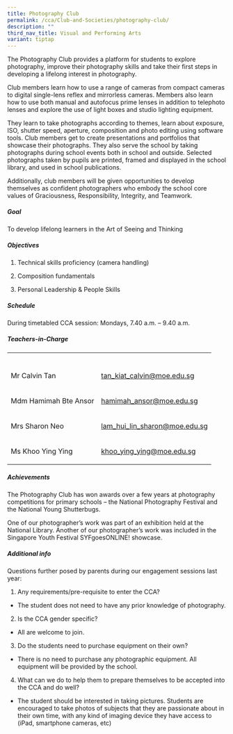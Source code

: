 ```yaml
---
title: Photography Club
permalink: /cca/Club-and-Societies/photography-club/
description: ""
third_nav_title: Visual and Performing Arts
variant: tiptap
---
```

<p>The Photography Club provides a platform for students to explore photography,
improve their photography skills and take their first steps in developing
a lifelong interest in photography.</p>
<p>Club members learn how to use a range of cameras from compact cameras
to digital single-lens reflex and mirrorless cameras. Members also learn
how to use both manual and autofocus prime lenses in addition to telephoto
lenses and explore the use of light boxes and studio lighting equipment.</p>
<p>They learn to take photographs according to themes, learn about exposure,
ISO, shutter speed, aperture, composition and photo editing using software
tools. Club members get to create presentations and portfolios that showcase
their photographs. They also serve the school by taking photographs during
school events both in school and outside. Selected photographs taken by
pupils are printed, framed and displayed in the school library, and used
in school publications.</p>
<p>Additionally, club members will be given opportunities to develop themselves
as confident photographers who embody the school core values of Graciousness,
Responsibility, Integrity, and Teamwork.</p>
<h5>Goal</h5>
<p>To develop lifelong learners in the Art of Seeing and Thinking</p>
<h5>Objectives</h5>
<ol data-tight="true" class="tight">
<li>
<p>Technical skills proficiency (camera handling)</p>
</li>
<li>
<p>Composition fundamentals</p>
</li>
<li>
<p>Personal Leadership &amp; People Skills</p>
</li>
</ol>
<h5>Schedule</h5>
<p>During timetabled CCA session: Mondays, 7.40 a.m. – 9.40 a.m.</p>
<h5>Teachers-in-Charge</h5>
<table style="minWidth: 50px">
<colgroup>
<col>
<col>
</colgroup>
<tbody>
<tr>
<th rowspan="1" colspan="1">
<p></p>
</th>
<th rowspan="1" colspan="1">
<p></p>
</th>
</tr>
<tr>
<td rowspan="1" colspan="1">
<p>Mr Calvin Tan</p>
</td>
<td rowspan="1" colspan="1">
<p><a href="tan_kiat_calvin@moe.edu.sg" rel="noopener nofollow" target="_blank">tan_kiat_calvin@moe.edu.sg</a>
</p>
</td>
</tr>
<tr>
<td rowspan="1" colspan="1">
<p>Mdm Hamimah Bte Ansor</p>
</td>
<td rowspan="1" colspan="1">
<p><a href="mailto:hamimah_ansor@moe.edu.sg" rel="noopener noreferrer nofollow" target="_blank">hamimah_ansor@moe.edu.sg</a>
</p>
</td>
</tr>
<tr>
<td rowspan="1" colspan="1">
<p>Mrs Sharon Neo</p>
</td>
<td rowspan="1" colspan="1">
<p><a href="lam_hui_lin_sharon@moe.edu.sg" rel="noopener nofollow" target="_blank">lam_hui_lin_sharon@moe.edu.sg</a>
</p>
</td>
</tr>
<tr>
<td rowspan="1" colspan="1">
<p>Ms Khoo Ying Ying</p>
</td>
<td rowspan="1" colspan="1">
<p><a href="khoo_ying_ying@moe.edu.sg" rel="noopener nofollow" target="_blank">khoo_ying_ying@moe.edu.sg</a>
</p>
</td>
</tr>
</tbody>
</table>
<h5>Achievements</h5>
<p>The Photography Club has won awards over a few years at photography competitions
for primary schools – the National Photography Festival and the National
Young Shutterbugs.</p>
<p>One of our photographer’s work was part of an exhibition held at the National
Library. Another of our photographer’s work was included in the Singapore
Youth Festival SYFgoesONLINE! showcase.</p>
<h5>Additional info</h5>
<p>Questions further posed by parents during our engagement sessions last
year:</p>
<ol data-tight="true" class="tight">
<li>
<p>Any requirements/pre-requisite to enter the CCA?</p>
</li>
</ol>
<ul data-tight="true" class="tight">
<li>
<p>The student does not need to have any prior knowledge of photography.</p>
</li>
</ul>
<ol start="2" data-tight="true" class="tight">
<li>
<p>Is the CCA gender specific?</p>
</li>
</ol>
<ul data-tight="true" class="tight">
<li>
<p>All are welcome to join.</p>
</li>
</ul>
<ol start="3" data-tight="true" class="tight">
<li>
<p>Do the students need to purchase equipment on their own?</p>
</li>
</ol>
<ul data-tight="true" class="tight">
<li>
<p>There is no need to purchase any photographic equipment. All equipment
will be provided by the school.</p>
</li>
</ul>
<ol start="4" data-tight="true" class="tight">
<li>
<p>What can we do to help them to prepare themselves to be accepted into
the CCA and do well?</p>
</li>
</ol>
<ul data-tight="true" class="tight">
<li>
<p>The student should be interested in taking pictures. Students are encouraged
to take photos of subjects that they are passionate about in their own
time, with any kind of imaging device they have access to (iPad, smartphone
cameras, etc)</p>
</li>
</ul>
<p></p>